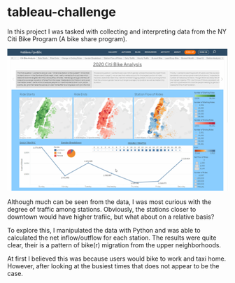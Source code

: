 # tableau-challenge

In this project I was tasked with collecting and interpreting data from the NY Citi Bike Program (A bike share program).

![Citi Bike Demo](https://github.com/tmkezer/tableau-challenge/blob/master/readme_images/tableau-bike.gif)

Although much can be seen from the data, I was most curious with the degree of traffic among stations. Obviously, the stations closer to downtown would have higher trafiic, but what about on a relative basis?

To explore this, I manipulated the data with Python and was able to calculated the net inflow/outflow for each station. The results were quite clear, their is a pattern of bike(r) migration from the upper neighborhoods.

At first I believed this was because users would bike to work and taxi home. However, after looking at the busiest times that does not appear to be the case.

